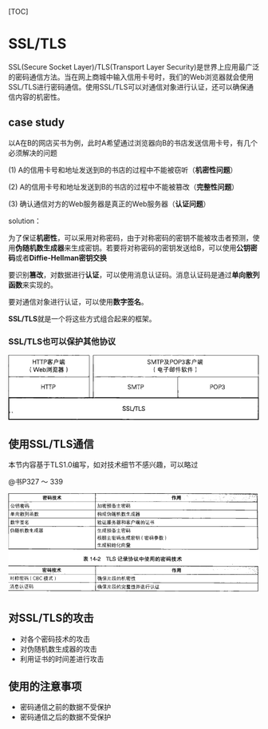 [TOC]

# SSL/TLS

SSL(Secure Socket Layer)/TLS(Transport Layer Security)是世界上应用最广泛的密码通信方法。当在网上商城中输入信用卡号时，我们的Web浏览器就会使用SSL/TLS进行密码通信。使用SSL/TLS可以对通信对象进行认证，还可以确保通信内容的机密性。

## case study

以A在B的网店买书为例，此时A希望通过浏览器向B的书店发送信用卡号，有几个必须解决的问题

(1) A的信用卡号和地址发送到B的书店的过程中不能被窃听（**机密性问题**）

(2) A的信用卡号和地址发送到B的书店的过程中不能被篡改（**完整性问题**）

(3) 确认通信对方的Web服务器是真正的Web服务器（**认证问题**）

solution：

为了保证**机密性**，可以采用对称密码，由于对称密码的密钥不能被攻击者预测，使用**伪随机数生成器**来生成密钥。若要将对称密码的密钥发送给B，可以使用**公钥密码**或者**Diffie-Hellman密钥交换**

要识别**篡改**，对数据进行**认证**，可以使用消息认证码。消息认证码是通过**单向散列函数**来实现的。

要对通信对象进行认证，可以使用**数字签名**。

**SSL/TLS**就是一个将这些方式组合起来的框架。

### SSL/TLS也可以保护其他协议

![C14_SSL_TLS](image/C14_SSL_TLS.png)



## 使用SSL/TLS通信

本节内容基于TLS1.0编写，如对技术细节不感兴趣，可以略过

@书P327 ～ 339

![C14_SSL](image/C14_SSL.png)



## 对SSL/TLS的攻击

* 对各个密码技术的攻击
* 对伪随机数生成器的攻击
* 利用证书的时间差进行攻击



## 使用的注意事项

* 密码通信之前的数据不受保护
* 密码通信之后的数据不受保护

